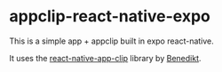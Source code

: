 # appclip-react-native-expo


This is a simple app + appclip built in expo react-native.

It uses the [react-native-app-clip](https://www.npmjs.com/package/react-native-app-clip) library by [Benedikt](https://bndkt.com/about).

